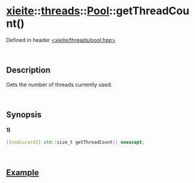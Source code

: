# [xieite](../../../../../xieite.md)\:\:[threads](../../../../../threads.md)\:\:[Pool](../../../pool.md)\:\:getThreadCount\(\)
Defined in header [<xieite/threads/pool.hpp>](../../../../../../include/xieite/threads/pool.hpp)

&nbsp;

## Description
Gets the number of threads currently used.

&nbsp;

## Synopsis
#### 1)
```cpp
[[nodiscard]] std::size_t getThreadCount() noexcept;
```

&nbsp;

## [Example](./operators/constructor.md#Example)
